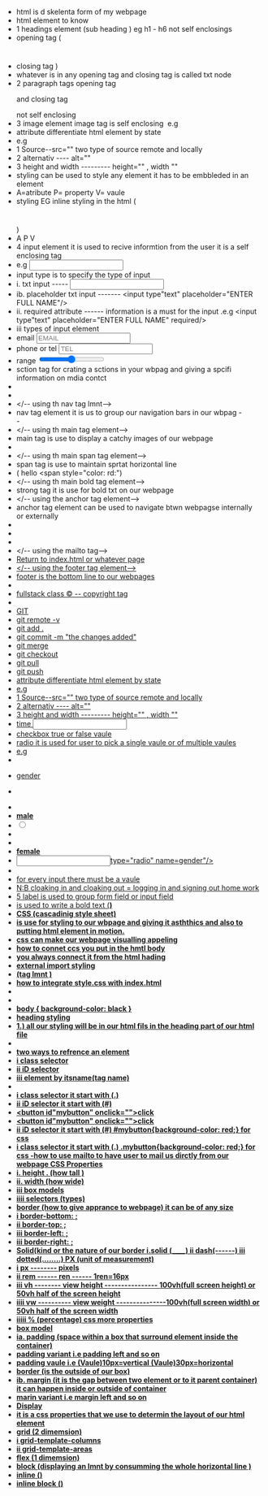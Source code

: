 
- html is d skelenta form of my webpage
- html element to know 
- 1 headings element (sub heading ) eg h1 - h6 not self enclosings
- opening tag (<h1> 
- closing tag </h1>)
- whatever is in any opening tag and closing tag is called txt node
- 2 paragraph tags opening tag <p> and closing tag </p> not self enclosing
- 3 image element image tag is self enclosing <img/> e.g <img src=""/>
- attribute differentiate html element by state
- e.g 
- 1 Source--src="" two type of source remote and locally
- 2 alternativ ---- alt="" 
- 3 height and width --------- height="" , width ""
- styling can be used to style any element it has to be embbleded in an element
- A=atribute P= property V= vaule
- styling EG inline styling in the html (<h1 style="color:purple"> </h1> )
 - A P V
- 4 input element it is used to recive informtion from the user it is a self enclosing tag
- e.g <input/>
- input type is to specify the type of input 
- i. txt input ----- <input type="text"/> 
- ib. placeholder txt input ------- <input type"text" placeholder="ENTER FULL NAME"/>
- ii. required attribute ------ information is a must for the input .e.g <input type"text" placeholder="ENTER FULL NAME" required/>
- iii types of input element
- email <input type="email" placeholder="EMAIL" required/>
- phone or tel <input type="tel" placeholder="TEL" required/>
- range <input type="range" min="0" max="100" required/>
- sction tag for crating a sctions in your wbpag and giving a spcifi information on mdia contct
- <sction>
- </sction>
- </-- using th nav tag lmnt-->
- nav tag element it is us to group our navigation bars in our wbpag 
-<nav>
-</nav>
- </-- using th main tag element-->
- main tag is use to display a catchy images of our webpage
- <main> </main>
- </-- using th main span tag element-->
- span tag is use to maintain sprtat horizontal line
- ( hello <span style="color: rd:")
- </-- using th main bold tag element-->
- strong tag it is use for bold txt on our webpage
- </-- using the anchor tag element-->
- anchor tag element can be used to navigate btwn webpagse internally or externally
- <!-- anchor --> 
- <a></a>
- <a href="home.html"></a>
- </-- using the mailto tag-->
- <a href="mailto:mymail">Return to index.html or whatever page
- </-- using the footer tag element-->
- footer is the bottom line to our webpages
- <footr>
- fullstack class &copy; -- copyright tag
- </footr>
- GIT
- git remote -v 
- git add .
- git commit -m "the changes added"
- git merge
- git checkout
- git pull
- git push
- attribute differentiate html element by state
- e.g 
- 1 Source--src="" two type of source remote and locally
- 2 alternativ ---- alt="" 
- 3 height and width --------- height="" , width "" 
- time <input type="input" required/>
- checkbox true or false vaule
- radio it is used for user to pick a single vaule or of multiple vaules
- e.g
- <br/>
- <p> gender </p>
- <form>
- <label>
- <b>male</b>
- <input type="radio" name="gender"/>
- </label>
- <label>
- <b>female</b>
- <input>type="radio" name=gender"/>
- </label>
- for every input there must be a vaule
- N:B cloaking in and cloaking out = logging in and signing out home work
- 5 label is used to group form field or input field
- is used to write a bold text (<b>)
- CSS (cascadinig style sheet)
- is use for styling to our wbpage and giving it asththics and also to putting html element in motion.
- css can make our webpage visualling appeling 
- how to connet ccs you put in the hmtl body 
- you always connect it from the html hading 
- external import styling 
- <link/> (tag lmnt )
- how to integrate style.css with index.html
- <link rel="stylesheet" href="style.css"/>
- <link rel="stylesheet href="style.css"/>
- body {
 background-color: black
 }
- heading styling
- 1.) all our styling will be in our html fils in the heading part of our html file
- <style>
- style {}
- </style>
- two ways to refrence an element
- i class selector
- ii iD selector
- iii element by itsname(tag name)
- <style>
- body{background-color:}
- </style>
- i class selector it start with (.)
- ii iD selector it start with (#)
- <button id"mybutton" onclick="">click </button>
- <button id"mybutton" onclick="">click </button>
- ii iD selector it start with (#) #mybutton{background-color: red;} for css
- i class selector it start with (.) .mybutton{background-color: red;} for css
-how to use mailto to have user to mail us dirctly from our webpage 
CSS Properties
- i. height . (how tall ) 
- ii. width (how wide)
- iii box models
- iiii selectors (types)
- border (how to give apprance to webpage) it can be of any size
- i border-bottom: ;
- ii border-top: ;
- iii border-left: ;
- iii border-right: ;
- Solid(kind or the nature of our border i.solid (____) ii dash(------) iii dotted(........)
PX (unit of measurement) 
- i px -------- pixels
- ii rem ------ ren ------ 1ren=16px 
- iii vh -------- view height ---------------- 100vh(full screen height) or 50vh half of the screen height
- iiii vw ---------- view weight ---------------100vh(full screen width) or 50vh half of the screen width
- iiiii % (percentage) 
css more properties
- box model
- ia. padding (space within a box that surround element inside the container)
- padding variant i.e padding left and so on 
- padding vaule i.e (Vaule)10px=vertical (Vaule)30px=horizontal
- border (is the outside of our box)
- ib. margin (it is the gap between two element or to it parent container) it can happen inside or outside of container
- marin variant i.e margin left and so on 
- Display
- it is a css properties that we use to determin the layout of our html element 
- grid (2 dimemsion)
- i grid-template-columns
- ii grid-template-areas
- flex (1 dimemsion)
- block (displaying an lmnt by consumming the whole horizontal line )
- inline ()
- inline block ()